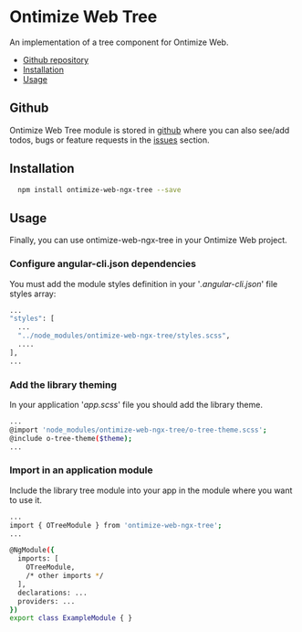 # Ontimize Web Tree

An implementation of a tree component for Ontimize Web.


* [Github repository](#github)
* [Installation](#installation)
* [Usage](#usage)

## Github
Ontimize Web Tree module is stored in [github](https://github.com/OntimizeWeb/ontimize-web-ngx-tree) where you can also see/add todos, bugs or feature requests in the [issues](https://github.com/OntimizeWeb/ontimize-web-ngx-tree/issues) section.

## Installation

```bash
  npm install ontimize-web-ngx-tree --save
```

## Usage

Finally, you can use ontimize-web-ngx-tree in your Ontimize Web project.

### Configure angular-cli.json dependencies

You must add the module styles definition in your '*.angular-cli.json*' file styles array:

```bash
...
"styles": [
  ...
  "../node_modules/ontimize-web-ngx-tree/styles.scss",
  ....
],
...
```

### Add the library theming
In your application '*app.scss*' file you should add the library theme.

```bash
...
@import 'node_modules/ontimize-web-ngx-tree/o-tree-theme.scss';
@include o-tree-theme($theme);
...
```

### Import in an application module

Include the library tree module into your app in the module where you want to use it.

```bash
...
import { OTreeModule } from 'ontimize-web-ngx-tree';
...

@NgModule({
  imports: [
    OTreeModule,
    /* other imports */
  ],
  declarations: ...
  providers: ...
})
export class ExampleModule { }
```